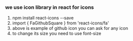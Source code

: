 ### we use icon library in react for icons

1. npm install react-icons --save
2. import { FaGithubSquare } from 'react-icons/fa'
3. above is example of github icon you can ask for any icon
4. to change its size you need to use font-size
